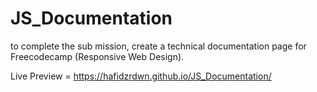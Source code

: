 # JS_Documentation
to complete the sub mission, create a technical documentation page for Freecodecamp (Responsive Web Design).

Live Preview = https://hafidzrdwn.github.io/JS_Documentation/
